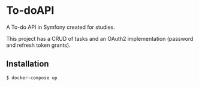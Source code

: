 
# To-doAPI

A To-do API in Symfony created for studies.

This project has a CRUD of tasks and an OAuth2 implementation (password and refresh token grants).

## Installation
```
$ docker-compose up
```
